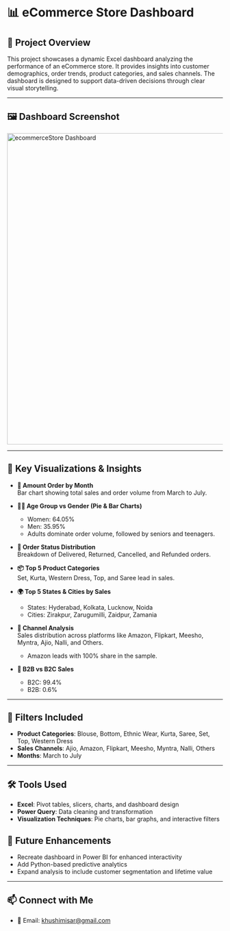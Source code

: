 # 📊 eCommerce Store Dashboard

## 📝 Project Overview  
This project showcases a dynamic Excel dashboard analyzing the performance of an eCommerce store. It provides insights into customer demographics, order trends, product categories, and sales channels. The dashboard is designed to support data-driven decisions through clear visual storytelling.

---

## 🖼️ Dashboard Screenshot  
<img width="1334" height="727" alt="ecommerceStore Dashboard" src="https://github.com/user-attachments/assets/90a95b93-6920-4928-bd15-0d11334b9c3e" />


---

## 📌 Key Visualizations & Insights

- **📅 Amount Order by Month**  
  Bar chart showing total sales and order volume from March to July.

- **🧍‍♀️ Age Group vs Gender (Pie & Bar Charts)**  
  - Women: 64.05%  
  - Men: 35.95%  
  - Adults dominate order volume, followed by seniors and teenagers.

- **🚚 Order Status Distribution**  
  Breakdown of Delivered, Returned, Cancelled, and Refunded orders.

- **📦 Top 5 Product Categories**  
  Set, Kurta, Western Dress, Top, and Saree lead in sales.

- **🌍 Top 5 States & Cities by Sales**  
  - States: Hyderabad, Kolkata, Lucknow, Noida  
  - Cities: Zirakpur, Zarugumilli, Zaidpur, Zamania

- **🛒 Channel Analysis**  
  Sales distribution across platforms like Amazon, Flipkart, Meesho, Myntra, Ajio, Nalli, and Others.  
  - Amazon leads with 100% share in the sample.

- **🏢 B2B vs B2C Sales**  
  - B2C: 99.4%  
  - B2B: 0.6%

---

## 🎯 Filters Included

- **Product Categories**: Blouse, Bottom, Ethnic Wear, Kurta, Saree, Set, Top, Western Dress  
- **Sales Channels**: Ajio, Amazon, Flipkart, Meesho, Myntra, Nalli, Others  
- **Months**: March to July

---

## 🛠️ Tools Used

- **Excel**: Pivot tables, slicers, charts, and dashboard design  
- **Power Query**: Data cleaning and transformation  
- **Visualization Techniques**: Pie charts, bar graphs, and interactive filters


## 🚀 Future Enhancements

- Recreate dashboard in Power BI for enhanced interactivity  
- Add Python-based predictive analytics  
- Expand analysis to include customer segmentation and lifetime value

---

## 📫 Connect with Me

 
- 📧 Email: khushimisar@gmail.com 

